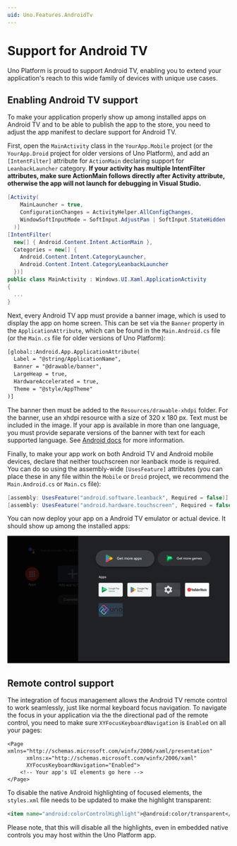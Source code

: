 ```yaml
---
uid: Uno.Features.AndroidTv
---
```


# Support for Android TV

Uno Platform is proud to support Android TV, enabling you to extend your application's reach to this wide family of devices with unique use cases.

## Enabling Android TV support

To make your application properly show up among installed apps on Android TV and to be able to publish the app to the store, you need to adjust the app manifest to declare support for Android TV.

First, open the `MainActivity` class in the `YourApp.Mobile` project (or the `YourApp.Droid` project for older versions of Uno Platform), and add an `[IntentFilter]` attribute for `ActionMain` declaring support for `LeanbackLauncher` category. **If your activity has multiple IntentFilter attributes, make sure ActionMain follows directly after Activity attribute, otherwise the app will not launch for debugging in Visual Studio.**

```csharp
[Activity(
    MainLauncher = true,
    ConfigurationChanges = ActivityHelper.AllConfigChanges,
    WindowSoftInputMode = SoftInput.AdjustPan | SoftInput.StateHidden
  )]
[IntentFilter(
  new[] { Android.Content.Intent.ActionMain },
  Categories = new[] {
    Android.Content.Intent.CategoryLauncher,
    Android.Content.Intent.CategoryLeanbackLauncher 
  })]
public class MainActivity : Windows.UI.Xaml.ApplicationActivity
{
  ...
}
```

Next, every Android TV app must provide a banner image, which is used to display the app on home screen. This can be set via the `Banner` property in the `ApplicationAttribute`, which can be found in the `Main.Android.cs` file (or the `Main.cs` file for older versions of Uno Platform):

```xml
[global::Android.App.ApplicationAttribute(
  Label = "@string/ApplicationName",
  Banner = "@drawable/banner",
  LargeHeap = true,
  HardwareAccelerated = true,
  Theme = "@style/AppTheme"
)]
```

The banner then must be added to the `Resources/drawable-xhdpi` folder. For the banner, use an xhdpi resource with a size of 320 x 180 px. Text must be included in the image. If your app is available in more than one language, you must provide separate versions of the banner with text for each supported language. See [Android docs](https://developer.android.com/training/tv/start/start#banner) for more information.


Finally, to make your app work on both Android TV and Android mobile devices, declare that neither touchscreen nor leanback mode is required. You can do so using the assembly-wide `[UsesFeature]` attributes (you can place these in any file within the `Mobile` or `Droid` project, we recommend the `Main.Android.cs` or `Main.cs` file):

```csharp
[assembly: UsesFeature("android.software.leanback", Required = false)]
[assembly: UsesFeature("android.hardware.touchscreen", Required = false)]
```

You can now deploy your app on a Android TV emulator or actual device. It should show up among the installed apps:

![Installed Android TV app](../Assets/features/androidtv/androidtvapps.png)

## Remote control support

The integration of focus management allows the Android TV remote control to work seamlessly, just like normal keyboard focus navigation. To navigate the focus in your application via the the directional pad of the remote control, you need to make sure `XYFocusKeyboardNavigation` is `Enabled` on all your pages:

```xaml
<Page xmlns="http://schemas.microsoft.com/winfx/2006/xaml/presentation"
      xmlns:x="http://schemas.microsoft.com/winfx/2006/xaml"
      XYFocusKeyboardNavigation="Enabled">
    <!-- Your app's UI elements go here -->
</Page>
```

To disable the native Android highlighting of focused elements, the `styles.xml` file needs to be updated to make the highlight transparent:

```xml
<item name="android:colorControlHighlight">@android:color/transparent</item>
```

Please note, that this will disable all the highlights, even in embedded native controls you may host within the Uno Platform app.